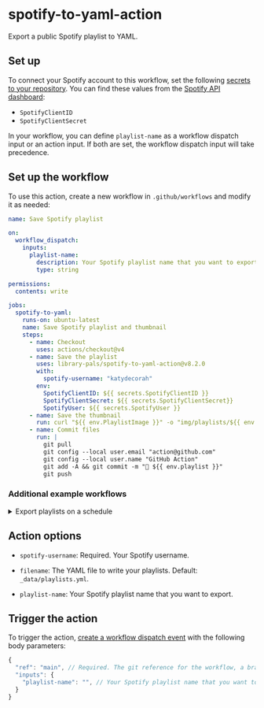 # spotify-to-yaml-action

Export a public Spotify playlist to YAML.

## Set up

To connect your Spotify account to this workflow, set the following [secrets to your repository](https://docs.github.com/en/actions/security-guides/encrypted-secrets#creating-encrypted-secrets-for-a-repository). You can find these values from the [Spotify API dashboard](https://developer.spotify.com/dashboard):

- `SpotifyClientID`
- `SpotifyClientSecret`

In your workflow, you can define `playlist-name` as a workflow dispatch input or an action input. If both are set, the workflow dispatch input will take precedence.

<!-- START GENERATED DOCUMENTATION -->

## Set up the workflow

To use this action, create a new workflow in `.github/workflows` and modify it as needed:

```yml
name: Save Spotify playlist

on:
  workflow_dispatch:
    inputs:
      playlist-name:
        description: Your Spotify playlist name that you want to export.
        type: string

permissions:
  contents: write

jobs:
  spotify-to-yaml:
    runs-on: ubuntu-latest
    name: Save Spotify playlist and thumbnail
    steps:
      - name: Checkout
        uses: actions/checkout@v4
      - name: Save the playlist
        uses: library-pals/spotify-to-yaml-action@v8.2.0
        with:
          spotify-username: "katydecorah"
        env:
          SpotifyClientID: ${{ secrets.SpotifyClientID }}
          SpotifyClientSecret: ${{ secrets.SpotifyClientSecret}}
          SpotifyUser: ${{ secrets.SpotifyUser }}
      - name: Save the thumbnail
        run: curl "${{ env.PlaylistImage }}" -o "img/playlists/${{ env.PlaylistImageOutput }}"
      - name: Commit files
        run: |
          git pull
          git config --local user.email "action@github.com"
          git config --local user.name "GitHub Action"
          git add -A && git commit -m "🎵 ${{ env.playlist }}"
          git push
```

### Additional example workflows

<details>
<summary>Export playlists on a schedule</summary>

```yml
name: Export playlists on a schedule
run-name: Export playlist ${{ inputs['playlist-name'] }}${{ github.event.schedule.scheduled_at}}

on:
  # Run every three months on the 20th to get the seasonal playlist
  schedule:
    - cron: "45 22 06 Mar,Jun,Sep,Dec *"
  # Run on demand to get any playlist
  workflow_dispatch:
    inputs:
      playlist-name:
        description: Your Spotify playlist name that you want to export.
        type: string

permissions:
  contents: write

jobs:
  spotify-to-yaml:
    runs-on: ubuntu-latest
    name: Save Spotify playlist and thumbnail
    steps:
      - name: Checkout
        uses: actions/checkout@v4
      # For this Spotify user, they have a predicable schem for setting the playlist name
      # Examples: 2019/2020 Winter, 2020 Spring, 2020 Summer, 2020 Fall
      # This step sets the playlist name based on the current month when the workflow runs
      - name: Determine Playlist Name Based on Season
        run: |
          MONTH=$(date +%m)
          YEAR=$(date +%Y)
          case $MONTH in
            03)
              echo "PLAYLIST_NAME=$(($YEAR - 1))/${YEAR} Winter" >> $GITHUB_ENV
              ;;
            06)
              echo "PLAYLIST_NAME=${YEAR} Spring" >> $GITHUB_ENV
              ;;
            09)
              echo "PLAYLIST_NAME=${YEAR} Summer" >> $GITHUB_ENV
              ;;
            12)
              echo "PLAYLIST_NAME=${YEAR} Fall" >> $GITHUB_ENV
              ;;
          esac
      # This step saves the playlist using the determined name
      - name: Export the playlist
        uses: library-pals/spotify-to-yaml-action@v8.2.0
        with:
          spotify-username: "katydecorah"
          # If the playlist name is provided, use it
          # The workflow_dispatch input playlist-name takes precedence
          playlist-name: ${{ env.PLAYLIST_NAME }}
        env:
          SpotifyClientID: ${{ secrets.SpotifyClientID }}
          SpotifyClientSecret: ${{ secrets.SpotifyClientSecret}}
          SpotifyUser: ${{ secrets.SpotifyUser }}
      - name: Save the thumbnail
        run: curl "${{ env.PlaylistImage }}" -o "img/playlists/${{ env.PlaylistImageOutput }}"
      - name: Commit files
        run: |
          git pull
          git config --local user.email "action@github.com"
          git config --local user.name "GitHub Action"
          git add -A && git commit -m "🎵 ${{ env.playlist }}"
          git push
```

</details>

## Action options

- `spotify-username`: Required. Your Spotify username.

- `filename`: The YAML file to write your playlists. Default: `_data/playlists.yml`.

- `playlist-name`: Your Spotify playlist name that you want to export.

## Trigger the action

To trigger the action, [create a workflow dispatch event](https://docs.github.com/en/rest/actions/workflows#create-a-workflow-dispatch-event) with the following body parameters:

```js
{
  "ref": "main", // Required. The git reference for the workflow, a branch or tag name.
  "inputs": {
    "playlist-name": "", // Your Spotify playlist name that you want to export.
  }
}
```

<!-- END GENERATED DOCUMENTATION -->
